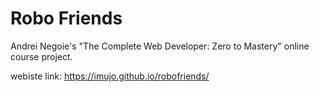 # Robo Friends

Andrei Negoie's "The Complete Web Developer: Zero to Mastery" online course project.

webiste link: https://imujo.github.io/robofriends/
